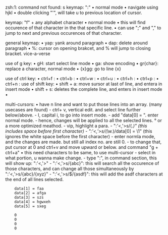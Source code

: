 zsh:1: command not found: s
  keymap: ":"
    • normal mode
    • navigate using hjkl
    • double clicking "'", will take u to previous location of cursor.

  keymap: "f" + any alphabet character
    • normal mode
    • this will find occurence of that character in the that specific line.
    • can use ";" and "," to jump to next and previous occurences of that character. 

  general keymap: 
    • yap: yank around paragraph
    • dap: delete around paragraph
    • %: cursor on opening brakcet, and % will jump to closing bracket. vice-a-verse
  
  use of g key:
    • gH: start select line mode
    • ga: show encoding
    • gr{char}: replace a character, normal mode
    • {x}gg: go to line {x}

  use of ctrl key:
    • ctrl+f : 
    • ctrl+b : 
    • ctrl+w : 
    • ctrl+u : 
    • ctrl+h : 
    • ctrl+p : 
    • ctrl+n : 
  use of shift key:
    • shift + a: move sursor at last of line, and entera in insert mode
    • shift + s: deletes the complete line, and enters in insert mode
    • 

  multi-cursors:
    • have n line and want to put those lines into an array. (many usecases are found)
 	    - ctrl+ v, vertical edit. and select line further below/above.
   	  - I, capital i, to go into insert mode.
   	  - add "data[0] = ". enter normal mode.
 	    - hence, changes will be applied to all the selected lines. 
 	    ° or a more optimized meathod.
 	      - vip, highlight a para.
 	      - ":'<,'>s/\(.*\)"    (this includes space before first character)
 	      - ":'<,'>s/\(\w.*\)/data[0] = \1"    (this ignores the white space before the first character)
 	      - enter normla mode, and the changes are made. but still all index no. are still 0.
 	      - to change that, put cursor at 0 and ctrl+v and move upward or below. and command "g + ctrl+a"
 	  • this need characters to be same, to use multi-cursor
      - select in what portion, u wanna make change.
 	    - type ":", in command section, this will show up: ":'<,'>"
 	    - ":'<,'>s/{abc}": this will search all the occurence of those characters,
 	      and can change all those simultaneously by ":'<,'>s/{abc}/{xyz}"
 	    - ":'<,'>s/$/{asdf}": this will add the asdf characters at the end of all lines selected.

		data[1] = faa
		data[2] = afga
		data[3] = szs
		data[4] = hgwxeh
		data[5] = sxeg

		0
		0
		0
		0
